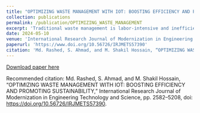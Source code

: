 ```yaml
---
title: "OPTIMIZING WASTE MANAGEMENT WITH IOT: BOOSTING EFFICIENCY AND PROMOTING SUSTAINABILITY"
collection: publications
permalink: /publication/OPTIMIZING_WASTE_MANAGEMENT
excerpt: 'Traditional waste management is labor-intensive and inefficient, while efficient systems are crucial for sustainable cities. This study proposes an IoT-based smart waste management system to improve trash disposal and monitoring in urban areas. The suggested solution uses smart trash cans equipped with ultrasonic sensors, ARDUINO UNO, servo motors, and GSM communication to monitor waste levels and notify relevant personnel. The system automates waste collection, enhancing scalability and adaptability. The project aims to make the technology affordable, promoting environmental sustainability and green practices.'
date: 2024-05-10
venue: 'International Research Journal of Modernization in Engineering Technology and Science'
paperurl: 'https://www.doi.org/10.56726/IRJMETS57390'
citation: 'Md. Rashed, S. Ahmad, and M. Shakil Hossain, “OPTIMIZING WASTE MANAGEMENT WITH IOT: BOOSTING EFFICIENCY AND PROMOTING SUSTAINABILITY,” International Research Journal of Modernization in Engineering Technology and Science, pp. 2582–5208, doi: https://doi.org/10.56726/IRJMETS57390.'
---
```



[Download paper here](https://www.irjmets.com/uploadedfiles/paper//issue_7_july_2024/59859/final/fin_irjmets1721018189.pdf)

Recommended citation: Md. Rashed, S. Ahmad, and M. Shakil Hossain, “OPTIMIZING WASTE MANAGEMENT WITH IOT: BOOSTING EFFICIENCY AND PROMOTING SUSTAINABILITY,” International Research Journal of Modernization in Engineering Technology and Science, pp. 2582–5208, doi: https://doi.org/10.56726/IRJMETS57390.

